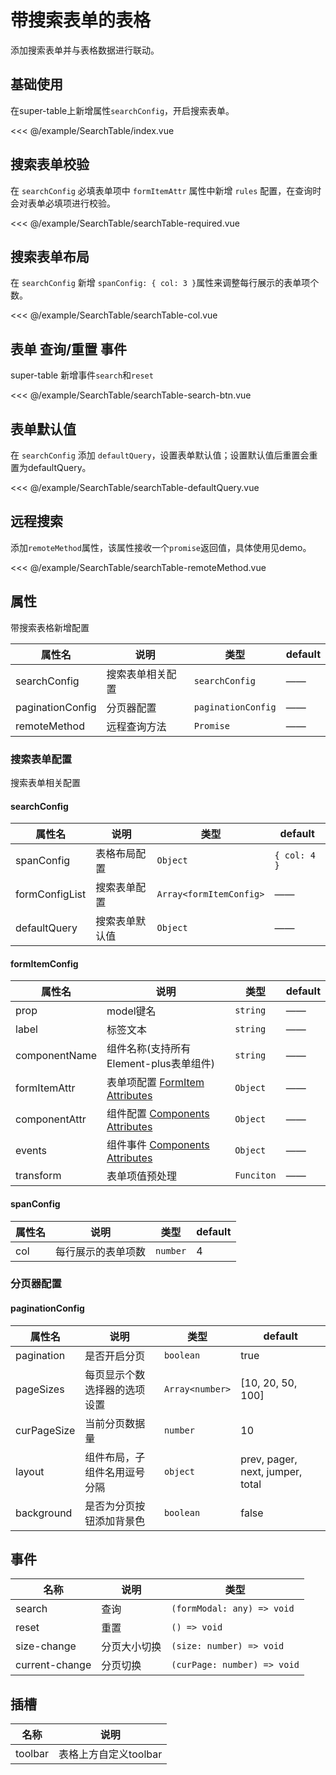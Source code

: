 # 带搜索表单的表格

添加搜索表单并与表格数据进行联动。

## 基础使用

在super-table上新增属性`searchConfig`，开启搜索表单。

<Demo url="SearchTable/index.vue">

<<< @/example/SearchTable/index.vue

</Demo>

## 搜索表单校验

在 `searchConfig` 必填表单项中 `formItemAttr` 属性中新增 `rules` 配置，在查询时会对表单必填项进行校验。

<Demo url="SearchTable/searchTable-required.vue">

<<< @/example/SearchTable/searchTable-required.vue

</Demo>

## 搜索表单布局

在 `searchConfig` 新增 `spanConfig: { col: 3 }`属性来调整每行展示的表单项个数。

<Demo url="SearchTable/searchTable-col.vue">

<<< @/example/SearchTable/searchTable-col.vue

</Demo>

## 表单 查询/重置 事件

super-table 新增事件`search`和`reset`

<Demo url="SearchTable/searchTable-search-btn.vue">

<<< @/example/SearchTable/searchTable-search-btn.vue

</Demo>

## 表单默认值

在 `searchConfig` 添加 `defaultQuery`，设置表单默认值；设置默认值后重置会重置为defaultQuery。

<Demo url="SearchTable/searchTable-defaultQuery.vue">

<<< @/example/SearchTable/searchTable-defaultQuery.vue

</Demo>

## 远程搜索

添加`remoteMethod`属性，该属性接收一个`promise`返回值，具体使用见demo。

<Demo url="SearchTable/searchTable-remoteMethod.vue">

<<< @/example/SearchTable/searchTable-remoteMethod.vue

</Demo>

## 属性

带搜索表格新增配置

| 属性名              | 说明       | 类型                 | default |
|------------------|----------|--------------------|---------|
| searchConfig     | 搜索表单相关配置 | `searchConfig`     | ——      |
| paginationConfig | 分页器配置    | `paginationConfig` | ——      |
| remoteMethod     | 远程查询方法   | `Promise`          | ——      |

### 搜索表单配置

搜索表单相关配置

#### searchConfig

| 属性名            | 说明      | 类型                      | default      |
|----------------|---------|-------------------------|--------------|
| spanConfig     | 表格布局配置  | `Object`                | `{ col: 4 }` |
| formConfigList | 搜索表单配置  | `Array<formItemConfig>` | ——           |
| defaultQuery   | 搜索表单默认值 | `Object`                | ——           |

#### formItemConfig

| 属性名           | 说明                                                                                              | 类型         | default |
|---------------|-------------------------------------------------------------------------------------------------|------------|---------|
| prop          | model键名                                                                                         | `string`   | ——      |
| label         | 标签文本                                                                                            | `string`   | ——      |
| componentName | 组件名称(支持所有Element-plus表单组件)                                                                      | `string`   | ——      |
| formItemAttr  | 表单项配置 [FormItem Attributes](https://element-plus.org/zh-CN/component/form.html#form-attributes) | `Object`   | ——      |
| componentAttr | 组件配置 [Components Attributes](https://element-plus.org/zh-CN/component/autocomplete.html)        | `Object`   | ——      |
| events        | 组件事件 [Components Attributes](https://element-plus.org/zh-CN/component/autocomplete.html)        | `Object`   | ——      |
| transform     | 表单项值预处理                                                                                         | `Funciton` | ——      |

#### spanConfig

| 属性名 | 说明        | 类型       | default |
|-----|-----------|----------|---------|
| col | 每行展示的表单项数 | `number` | 4       |

### 分页器配置

#### paginationConfig

| 属性名         | 说明             | 类型              | default                           |
|-------------|----------------|-----------------|-----------------------------------|
| pagination  | 是否开启分页         | `boolean`       | true                              |
| pageSizes   | 每页显示个数选择器的选项设置 | `Array<number>` | [10, 20, 50, 100]                 |
| curPageSize | 当前分页数据量        | `number`        | 10                                |
| layout      | 组件布局，子组件名用逗号分隔 | `object`        | 	prev, pager, next, jumper, total |
| background  | 是否为分页按钮添加背景色   | `boolean`       | 	false                            |

## 事件

| 名称             | 说明     | 类型                          |
|----------------|--------|-----------------------------|
| search         | 查询     | `(formModal: any) => void`  |
| reset          | 重置     | `() => void`                |
| size-change    | 分页大小切换 | `(size: number) => void`    |
| current-change | 分页切换   | `(curPage: number) => void` |

## 插槽

| 名称      | 说明             | 
|---------|----------------|
| toolbar | 表格上方自定义toolbar | 
